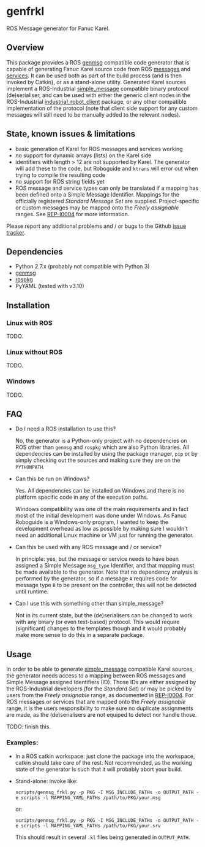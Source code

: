 # genfrkl

ROS Message generator for Fanuc Karel.


## Overview

This package provides a ROS [genmsg][] compatible code generator that is
capable of generating Fanuc Karel source code from ROS [messages][] and
[services][]. It can be used both as part of the build process (and is then
invoked by Catkin), or as a stand-alone utility. Generated Karel sources
implement a ROS-Industrial [simple_message][] compatible binary protocol
(de)serialiser, and can be used with either the generic client nodes in the
ROS-Industrial [industrial_robot_client][] package, or any other compatible
implementation of the protocol (note that client side support for any
custom messages will still need to be manually added to the relevant nodes).


## State, known issues & limitations

 - basic generation of Karel for ROS messages and services working
 - no support for dynamic arrays (lists) on the Karel side
 - identifiers with length > 12 are not supported by Karel. The generator
   will add these to the code, but Roboguide and `ktrans` will error out
   when trying to compile the resulting code
 - no support for ROS string fields yet
 - ROS message and service types can only be translated if a mapping has
   been defined onto a Simple Message Identifier. Mappings for the officially
   registered *Standard Message Set* are supplied. Project-specific or custom
   messages may be mapped onto the *Freely assignable* ranges.
   See [REP-I0004][] for more information.

Please report any additional problems and / or bugs to the Github
[issue tracker][].


## Dependencies

 - Python 2.7.x (probably not compatible with Python 3)
 - [genmsg][]
 - [rospkg][]
 - PyYAML (tested with v3.10)


## Installation

### Linux with ROS

TODO.

### Linux without ROS

TODO.

### Windows

TODO.


## FAQ

 - Do I need a ROS installation to use this?

   No, the generator is a Python-only project with no dependencies on ROS
   other than `genmsg` and `rospkg` which are also Python libraries. All
   dependencies can be installed by using the package manager, `pip` or by
   simply checking out the sources and making sure they are on the
   `PYTHONPATH`.

 - Can this be run on Windows?

   Yes. All dependencies can be installed on Windows and there is no platform
   specific code in any of the execution paths.

   Windows compatibility was one of the main requirements and in fact most of
   the initial development was done under Windows. As Fanuc Roboguide is a
   Windows-only program, I wanted to keep the development overhead as low as
   possible by making sure I wouldn't need an additional Linux machine or VM
   just for running the generator.

 - Can this be used with any ROS message and / or service?

   In principle: yes, but the message or service needs to have been assigned
   a Simple Message `msg_type` Identifier, and that mapping must be made
   available to the generator. Note that no dependency analysis is performed
   by the generator, so if a message `A` requires code for message type `B`
   to be present on the controller, this will not be detected until runtime.

 - Can I use this with something other than simple_message?

   Not in its current state, but the (de)serialisers can be changed to work
   with any binary (or even text-based) protocol. This would require
   (significant) changes to the templates though and it would probably make
   more sense to do this in a separate package.


## Usage

In order to be able to generate [simple_message][] compatible Karel sources,
the generator needs access to a mapping between ROS messages and Simple
Message assigned Identifiers (ID). Those IDs are either assigned by the
ROS-Industrial developers (for the *Standard Set*) or may be picked by users
from the *Freely assignable* range, as documented in [REP-I0004][].
For ROS messages or services that are mapped onto the *Freely assignable*
range, it is the users responsibility to make sure no duplicate assignments
are made, as the (de)serialisers are not equiped to detect nor handle those.

TODO: finish this.

### Examples:

 - In a ROS catkin workspace: just clone the package into the workspace,
   catkin should take care of the rest. Not recommended, as the working
   state of the generator is such that it will probably abort your build.

 - Stand-alone: invoke like:
   ```
   scripts/genmsg_frkl.py -p PKG -I MSG_INCLUDE_PATHs -o OUTPUT_PATH -e scripts -l MAPPING_YAML_PATHs /path/to/PKG/your.msg
   ```
   or:
   ```
   scripts/genmsg_frkl.py -p PKG -I MSG_INCLUDE_PATHs -o OUTPUT_PATH -e scripts -l MAPPING_YAML_PATHs /path/to/PKG/your.srv
   ```

   This should result in several `.kl` files being generated in `OUTPUT_PATH`.


[genmsg]: https://github.com/ros/genmsg
[messages]: http://wiki.ros.org/msg
[services]: http://wiki.ros.org/srv
[simple_message]: http://wiki.ros.org/simple_message
[industrial_robot_client]: http://wiki.ros.org/industrial_robot_client
[REP-I0004]: https://github.com/ros-industrial/rep/blob/master/rep-I0004.rst
[rospkg]: http://wiki.ros.org/rospkg
[issue tracker]: https://github.com/gavanderhoorn/genfrkl/issues
